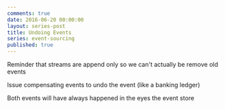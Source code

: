 ```yaml
---
comments: true
date: 2016-06-20 00:00:00
layout: series-post
title: Undoing Events
series: event-sourcing
published: true
---
```


Reminder that streams are append only so we can't actually be remove old events

Issue compensating events to undo the event (like a banking ledger)

Both events will have always happened in the eyes the event store
